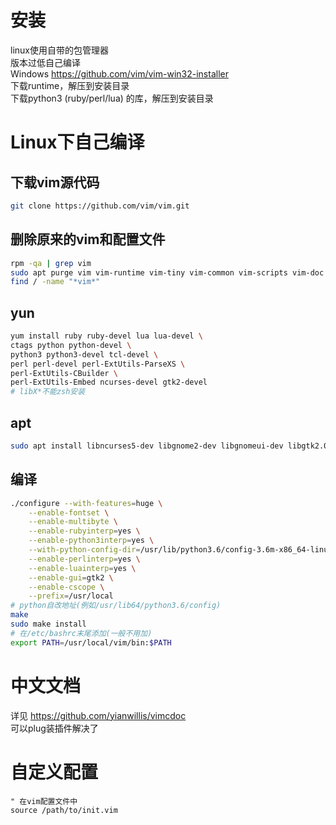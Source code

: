 # 安装
linux使用自带的包管理器  
版本过低自己编译  
Windows https://github.com/vim/vim-win32-installer  
下载runtime，解压到安装目录  
下载python3 (ruby/perl/lua) 的库，解压到安装目录  

# Linux下自己编译
## 下载vim源代码
```bash
git clone https://github.com/vim/vim.git
```
## 删除原来的vim和配置文件
```bash
rpm -qa | grep vim
sudo apt purge vim vim-runtime vim-tiny vim-common vim-scripts vim-doc
find / -name "*vim*"
```
## yun
```bash
yum install ruby ruby-devel lua lua-devel \
ctags python python-devel \
python3 python3-devel tcl-devel \
perl perl-devel perl-ExtUtils-ParseXS \
perl-ExtUtils-CBuilder \
perl-ExtUtils-Embed ncurses-devel gtk2-devel
# libX*不能zsh安装
```
## apt
```bash
sudo apt install libncurses5-dev libgnome2-dev libgnomeui-dev libgtk2.0-dev libatk1.0-dev libbonoboui2-dev libcairo2-dev libx11-dev libxpm-dev libxt-dev python-dev python3-dev ruby-dev lua5.1 liblua5.1-dev libperl-dev ctags
```
## 编译
```bash
./configure --with-features=huge \
    --enable-fontset \
    --enable-multibyte \
    --enable-rubyinterp=yes \
    --enable-python3interp=yes \
    --with-python-config-dir=/usr/lib/python3.6/config-3.6m-x86_64-linux-gnu \
    --enable-perlinterp=yes \
    --enable-luainterp=yes \
    --enable-gui=gtk2 \
    --enable-cscope \
    --prefix=/usr/local
# python自改地址(例如/usr/lib64/python3.6/config)
make
sudo make install
# 在/etc/bashrc末尾添加(一般不用加)
export PATH=/usr/local/vim/bin:$PATH
```

# 中文文档
详见 https://github.com/yianwillis/vimcdoc  
可以plug装插件解决了  

# 自定义配置
```vim
" 在vim配置文件中
source /path/to/init.vim
```